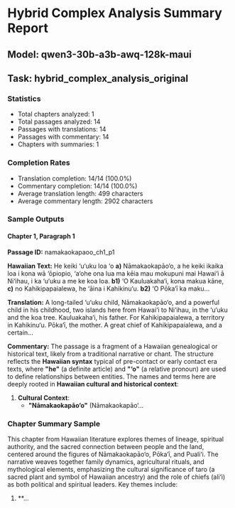 # Hybrid Complex Analysis Summary Report
## Model: qwen3-30b-a3b-awq-128k-maui
## Task: hybrid_complex_analysis_original

### Statistics
- Total chapters analyzed: 1
- Total passages analyzed: 14
- Passages with translations: 14
- Passages with commentary: 14
- Chapters with summaries: 1

### Completion Rates
- Translation completion: 14/14 (100.0%)
- Commentary completion: 14/14 (100.0%)
- Average translation length: 499 characters
- Average commentary length: 2902 characters

### Sample Outputs

#### Chapter 1, Paragraph 1
**Passage ID:** namakaokapaoo_ch1_p1

**Hawaiian Text:**
He keiki ‘u‘uku loa ‘o **a)** Nāmakaokapāo‘o, a he  keiki ikaika loa i kona wā ‘ōpiopio, ‘a‘ohe ona lua  ma kēia mau mokupuni mai Hawai‘i ā Ni‘ihau, i ka  ‘u‘uku a me ke koa loa. **b1)** ‘O Kauluakaha‘i, kona   makua kāne, **c)** no Kahikipapaialewa, he ‘āina i  Kahikinu‘u. **b2)** ‘O Pōka‘ī ka maku...

**Translation:**
A long-tailed ‘u‘uku child, Nāmakaokapāo‘o, and a powerful child in his childhood, two islands here from Hawai‘i to Ni‘ihau, in the ‘u‘uku and the koa tree. Kauluakaha‘i, his father. For Kahikipapaialewa, a territory in Kahikinu‘u. Pōka‘ī, the mother. A great chief of Kahikipapaialewa, and a certain...

**Commentary:**
The passage is a fragment of a Hawaiian genealogical or historical text, likely from a traditional narrative or chant. The structure reflects the **Hawaiian syntax** typical of pre-contact or early contact era texts, where **"he"** (a definite article) and **"‘o"** (a relative pronoun) are used to define relationships between entities. The names and terms here are deeply rooted in **Hawaiian cultural and historical context**:  

1. **Cultural Context**:  
   - **"Nāmakaokapāo‘o"** (Nāmakaokapāo‘...

### Chapter Summary Sample
This chapter from Hawaiian literature explores themes of lineage, spiritual authority, and the sacred connection between people and the land, centered around the figures of Nāmakaokapāo‘o, Pōka‘ī, and Puali‘i. The narrative weaves together family dynamics, agricultural rituals, and mythological elements, emphasizing the cultural significance of taro (a sacred plant and symbol of Hawaiian ancestry) and the role of chiefs (ali‘i) as both political and spiritual leaders. Key themes include:  
1. **...